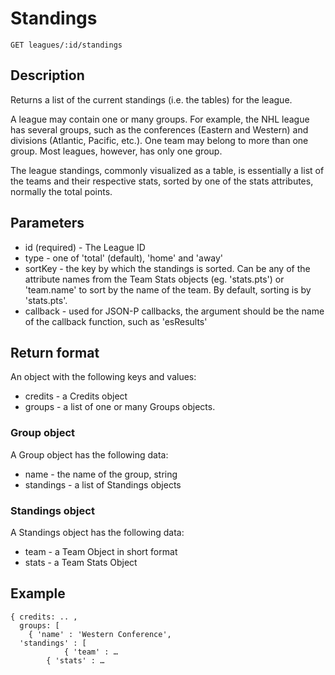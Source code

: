 # Standings

    GET leagues/:id/standings

## Description
Returns a list of the current standings (i.e. the tables) for the league. 

A league may contain one or many groups. For example, the NHL league has several groups, such as the conferences (Eastern and Western) and divisions (Atlantic, Pacific, etc.). One team may belong to more than one group. Most leagues, however, has only one group. 

The league standings, commonly visualized as a table, is essentially a list of the teams and their respective stats, sorted by one of the stats attributes, normally the total points. 

## Parameters
* id (required) - The League ID
* type - one of 'total' (default), 'home' and 'away' 
* sortKey - the key by which the standings is sorted. Can be any of the attribute names from the Team Stats objects (eg. 'stats.pts') or 'team.name' to sort by the name of the team. By default, sorting is by 'stats.pts'.   
* callback - used for JSON-P callbacks, the argument should be the name of the callback function, such as 'esResults' 

## Return format
An object with the following keys and values:
* credits - a Credits object
* groups - a list of one or many Groups objects.   

### Group object
A Group object has the following data: 
* name - the name of the group, string
* standings - a list of Standings objects

### Standings object
A Standings object has the following data: 
* team - a Team Object in short format
* stats - a Team Stats Object  

## Example

	{ credits: .. ,
	  groups: [
		{ 'name' : 'Western Conference',
      'standings' : [
				{ 'team' : …
   			{ 'stats' : …










 